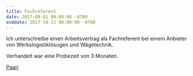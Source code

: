 ```yaml
---
title: Fachreferent
date: 2017-08-01 00:00:00 -0700
enddate: 2017-10-12 00:00:00 -0700
---
```


Ich unterschreibe einen Arbeitsvertrag als Fachreferent bei einem Anbieter von Werkslogistiklösugen und Wägetechnik.

Verhandelt war eine Probezeit von 3 Monaten.




[Paari](https://www.paari.de/)
